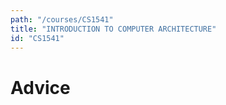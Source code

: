 ```yaml
---
path: "/courses/CS1541"
title: "INTRODUCTION TO COMPUTER ARCHITECTURE"
id: "CS1541"
---
```


# Advice

